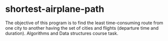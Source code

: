 # shortest-airplane-path
The objective of this program is to find the least time-consuming route from one city to another having the set of cities and flights (departure time and duration).
Algorithms and Data structures course task.
